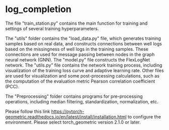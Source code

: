 # log_completion
 
The file "train_station.py" contains the main function for training and settings of several training hyperparameters.


The "utils" folder contains the "load_data.py" file, which generates training samples based on real data, and constructs connections between well logs based on the missingness of well logs in the training samples. These connections are used for message passing between nodes in the graph neural network (GNN). The "model.py" file constructs the FlexLogNet network. The "utils.py" file contains the network training process, including visualization of the training loss curve and adaptive learning rate. Other files are used for visualization and some post-processing calculations, such as the computation of the evaluation metric Pearson correlation coefficient (PCC).

The "Preprocessing" folder contains programs for pre-processing operations, including median filtering, standardization, normalization, etc.

Please follow this link https://pytorch-geometric.readthedocs.io/en/latest/install/installation.html to configure the environment. Please select torch_geometric version 2.1.0 or later.
